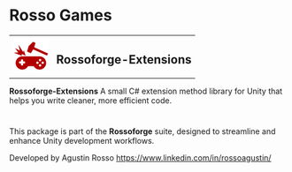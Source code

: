 # Rosso Games

<table>
  <tr>
    <td><img src="https://github.com/rossogames/Rossoforge-Extensions/blob/main/logo.png?raw=true" alt="Rossoforge" width="64"/></td>
    <td><h2>Rossoforge-Extensions</h2></td>
  </tr>
</table>

**Rossoforge-Extensions** A small C# extension method library for Unity that helps you write cleaner, more efficient code.

#
This package is part of the **Rossoforge** suite, designed to streamline and enhance Unity development workflows.

Developed by Agustin Rosso
https://www.linkedin.com/in/rossoagustin/
